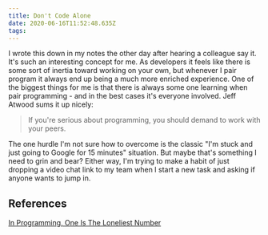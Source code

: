 ```yaml
---
title: Don't Code Alone
date: 2020-06-16T11:52:48.635Z
tags:
---
```


I wrote this down in my notes the other day after hearing a colleague say it. It's such an interesting
concept for me. As developers it feels like there is some sort of inertia toward working on your own,
but whenever I pair program it always end up being a much more enriched experience. One of the biggest
things for me is that there is always some one learning when pair programming - and in the best cases
it's everyone involved. Jeff Atwood sums it up nicely:

> If you're serious about programming, you should demand to work with your peers.

The one hurdle I'm not sure how to overcome is the classic "I'm stuck and just going to Google for
15 minutes" situation. But maybe that's something I need to grin and bear? Either way, I'm trying
to make a habit of just dropping a video chat link to my team when I start a new task and asking if
anyone wants to jump in.

## References

[In Programming, One Is The Loneliest Number](https://blog.codinghorror.com/in-programming-one-is-the-loneliest-number/)
